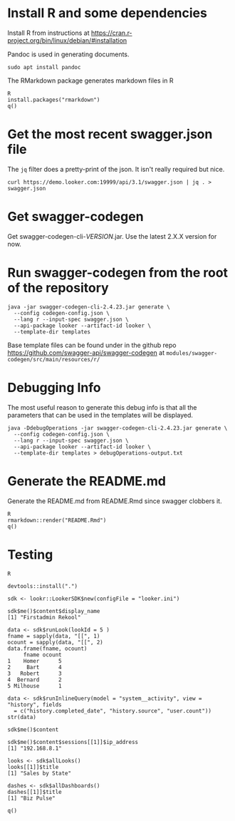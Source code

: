 # Install R and some dependencies

Install R from instructions at https://cran.r-project.org/bin/linux/debian/#installation

Pandoc is used in generating documents.
```
sudo apt install pandoc
```
The RMarkdown package generates markdown files in R
```
R
install.packages("rmarkdown")
q()
```

# Get the most recent swagger.json file

The `jq` filter does a pretty-print of the json. It isn't really required but
nice.

```
curl https://demo.looker.com:19999/api/3.1/swagger.json | jq . > swagger.json
```

# Get swagger-codegen

Get swagger-codegen-cli-*VERSION*.jar. Use the latest 2.X.X version for now.

# Run swagger-codegen from the root of the repository

```
java -jar swagger-codegen-cli-2.4.23.jar generate \
  --config codegen-config.json \
  --lang r --input-spec swagger.json \
  --api-package looker --artifact-id looker \
  --template-dir templates
```

Base template files can be found under in the github repo https://github.com/swagger-api/swagger-codegen at `modules/swagger-codegen/src/main/resources/r/`

# Debugging Info
  
The most useful reason to generate this debug info is that all the parameters
that can be used in the templates will be displayed.

```
java -DdebugOperations -jar swagger-codegen-cli-2.4.23.jar generate \
  --config codegen-config.json \
  --lang r --input-spec swagger.json \
  --api-package looker --artifact-id looker \
  --template-dir templates > debugOperations-output.txt
```

# Generate the README.md
  
Generate the README.md from README.Rmd since swagger clobbers it.

```
R
rmarkdown::render("README.Rmd")
q()
```

# Testing
```
R

devtools::install(".")

sdk <- lookr::LookerSDK$new(configFile = "looker.ini")

sdk$me()$content$display_name
[1] "Firstadmin Rekool"

data <- sdk$runLook(lookId = 5 )
fname = sapply(data, "[[", 1)
ocount = sapply(data, "[[", 2)
data.frame(fname, ocount)
     fname ocount
1    Homer      5
2     Bart      4
3   Robert      3
4  Bernard      2
5 Milhouse      1

data <- sdk$runInlineQuery(model = "system__activity", view = "history", fields
  = c("history.completed_date", "history.source", "user.count"))
str(data)

sdk$me()$content

sdk$me()$content$sessions[[1]]$ip_address
[1] "192.168.8.1"

looks <- sdk$allLooks()
looks[[1]]$title
[1] "Sales by State"

dashes <- sdk$allDashboards()
dashes[[1]]$title
[1] "Biz Pulse"

q()
```
